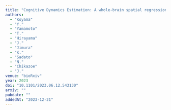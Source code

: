 ```yaml
---
title: "Cognitive Dynamics Estimation: A whole-brain spatial regression paradigm for extracting the temporal dynamics of cognitive processes"
authors:
  - "Koyama"
  - "Y."
  - "Yamamoto"
  - "T."
  - "Hirayama"
  - "J."
  - "Jimura"
  - "K."
  - "Sadato"
  - "N."
  - "Chikazoe"
  - "J."
venue: "bioRxiv"
year: 2023
doi: "10.1101/2023.06.12.543130"
arxiv: ""
pubdate: ""
addedAt: "2023-12-21"
---
```

